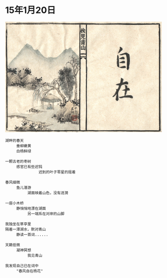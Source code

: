 
# 15年1月20日

![Starry](xingzhou/eased.png)

	湖畔的春天
	     垂柳嫩黄
	     白杨鲜绿
	
	一颗古老的枣树
	     感官已有些迟钝
	               迟到的叶子零星的摇着
	
	春风细微
	     鱼儿潜游
	          湖面映着山色，没有涟漪
	
	一座小木桥
	     静悄悄地漂在湖面
	          另一端系在对岸的山脚
	
	我独坐在草亭里
	隔着一潭湖水，默对青山
	     静读一首词......
	
	天籁低微
	     凝神冥想
	          我见青山
	
	我发现自己已在词中
	     "春风自在杨花"
